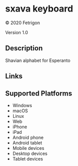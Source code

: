 sxava keyboard
==============

© 2020 Fetrigon

Version 1.0

Description
-----------

Shavian alphabet for Esperanto

Links
-----

Supported Platforms
-------------------
 * Windows
 * macOS
 * Linux
 * Web
 * iPhone
 * iPad
 * Android phone
 * Android tablet
 * Mobile devices
 * Desktop devices
 * Tablet devices


